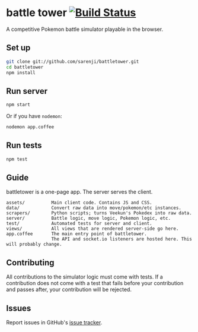 # battle tower [![Build Status](https://secure.travis-ci.org/sarenji/battletower.png?branch=master)](http://travis-ci.org/sarenji/battletower)

A competitive Pokemon battle simulator playable in the browser.

## Set up

```bash
git clone git://github.com/sarenji/battletower.git
cd battletower
npm install
```

## Run server

```bash
npm start
```

Or if you have `nodemon`:

```bash
nodemon app.coffee
```

## Run tests

```bash
npm test
```

## Guide

battletower is a one-page app. The server serves the client.

```
assets/          Main client code. Contains JS and CSS.
data/            Convert raw data into move/pokemon/etc instances.
scrapers/        Python scripts; turns Veekun's Pokedex into raw data.
server/          Battle logic, move logic, Pokemon logic, etc.
test/            Automated tests for server and client.
views/           All views that are rendered server-side go here.
app.coffee       The main entry point of battletower.
                 The API and socket.io listeners are hosted here. This will probably change.
```

## Contributing

All contributions to the simulator logic must come with tests. If a
contribution does not come with a test that fails before your contribution and
passes after, your contribution will be rejected.

## Issues

Report issues in GitHub's [issue
tracker](https://github.com/sarenji/battletower/issues).
